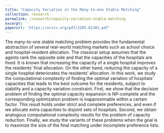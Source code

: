 ```yaml
---
title: "Capacity Variation in the Many-to-one Stable Matching"
collection: research
permalink: /research/capacity-variation-stable-matching
excerpt: ''
paperurl: 'https://arxiv.org/pdf/2205.01302.pdf'
---
```


The many-to-one stable matching problem provides the fundamental abstraction of several real-world matching markets such as school choice and hospital-resident allocation. The classical setup assumes that the agents rank the opposite side and that the capacities of the hospitals are fixed. It is known that increasing the capacity of a single hospital improves the residents’ final allocation. On the other hand, reducing the capacity of a single hospital deteriorates the residents’ allocation. In this work, we study the computational complexity of finding the optimal variation of hospitals’ capacities that leads to the best outcome for the residents, subject to stability and a capacity variation constraint. First, we show that the decision problem of finding the optimal capacity expansion is NP-complete and the corresponding optimization problem is inapproximable within a certain factor. This result holds under strict and complete preferences, and even if we allocate extra capacities to disjoint sets of hospitals. Second, we obtain analogous computational complexity results for the problem of capacity reduction. Finally, we study the variants of these problems when the goal is to maximize the size of the final matching under incomplete preference lists.
